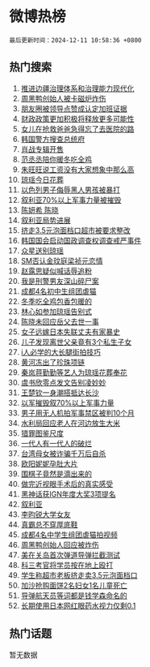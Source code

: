 # 微博热榜

`最后更新时间：2024-12-11 10:58:36 +0800`

## 热门搜索

1. [推进边疆治理体系和治理能力现代化](https://m.weibo.cn/search?containerid=100103type%3D1%26t%3D10%26q%3D%23%E6%8E%A8%E8%BF%9B%E8%BE%B9%E7%96%86%E6%B2%BB%E7%90%86%E4%BD%93%E7%B3%BB%E5%92%8C%E6%B2%BB%E7%90%86%E8%83%BD%E5%8A%9B%E7%8E%B0%E4%BB%A3%E5%8C%96%23&stream_entry_id=51&isnewpage=1&extparam=seat%3D1%26cate%3D10103%26pos%3D0%26filter_type%3Drealtimehot%26stream_entry_id%3D51%26c_type%3D51%26q%3D%2523%25E6%258E%25A8%25E8%25BF%259B%25E8%25BE%25B9%25E7%2596%2586%25E6%25B2%25BB%25E7%2590%2586%25E4%25BD%2593%25E7%25B3%25BB%25E5%2592%258C%25E6%25B2%25BB%25E7%2590%2586%25E8%2583%25BD%25E5%258A%259B%25E7%258E%25B0%25E4%25BB%25A3%25E5%258C%2596%2523%26dgr%3D0%26display_time%3D1733885914%26pre_seqid%3D17338859145340314069344)
1. [周黑鸭创始人被卡磁炉炸伤](https://m.weibo.cn/search?containerid=100103type%3D1%26t%3D10%26q%3D%23%E5%91%A8%E9%BB%91%E9%B8%AD%E5%88%9B%E5%A7%8B%E4%BA%BA%E8%A2%AB%E5%8D%A1%E7%A3%81%E7%82%89%E7%82%B8%E4%BC%A4%23&stream_entry_id=31&isnewpage=1&extparam=seat%3D1%26flag%3D1%26filter_type%3Drealtimehot%26realpos%3D1%26pos%3D0%26cate%3D5001%26lcate%3D5001%26c_type%3D31%26stream_entry_id%3D31%26band_rank%3D1%26q%3D%2523%25E5%2591%25A8%25E9%25BB%2591%25E9%25B8%25AD%25E5%2588%259B%25E5%25A7%258B%25E4%25BA%25BA%25E8%25A2%25AB%25E5%258D%25A1%25E7%25A3%2581%25E7%2582%2589%25E7%2582%25B8%25E4%25BC%25A4%2523%26dgr%3D0%26display_time%3D1733885914%26pre_seqid%3D17338859145340314069344)
1. [朋友圈被领导点赞成认定加班证据](https://m.weibo.cn/search?containerid=100103type%3D1%26t%3D10%26q%3D%23%E6%9C%8B%E5%8F%8B%E5%9C%88%E8%A2%AB%E9%A2%86%E5%AF%BC%E7%82%B9%E8%B5%9E%E6%88%90%E8%AE%A4%E5%AE%9A%E5%8A%A0%E7%8F%AD%E8%AF%81%E6%8D%AE%23&stream_entry_id=31&isnewpage=1&extparam=seat%3D1%26flag%3D2%26filter_type%3Drealtimehot%26realpos%3D2%26pos%3D1%26cate%3D5001%26lcate%3D5001%26c_type%3D31%26stream_entry_id%3D31%26band_rank%3D2%26q%3D%2523%25E6%259C%258B%25E5%258F%258B%25E5%259C%2588%25E8%25A2%25AB%25E9%25A2%2586%25E5%25AF%25BC%25E7%2582%25B9%25E8%25B5%259E%25E6%2588%2590%25E8%25AE%25A4%25E5%25AE%259A%25E5%258A%25A0%25E7%258F%25AD%25E8%25AF%2581%25E6%258D%25AE%2523%26dgr%3D0%26display_time%3D1733885914%26pre_seqid%3D17338859145340314069344)
1. [财政政策更加积极将释放更多可能性](https://m.weibo.cn/search?containerid=100103type%3D1%26t%3D10%26q%3D%23%E8%B4%A2%E6%94%BF%E6%94%BF%E7%AD%96%E6%9B%B4%E5%8A%A0%E7%A7%AF%E6%9E%81%E5%B0%86%E9%87%8A%E6%94%BE%E6%9B%B4%E5%A4%9A%E5%8F%AF%E8%83%BD%E6%80%A7%23&stream_entry_id=31&isnewpage=1&extparam=seat%3D1%26flag%3D0%26filter_type%3Drealtimehot%26realpos%3D3%26pos%3D2%26cate%3D5001%26lcate%3D5001%26c_type%3D31%26stream_entry_id%3D31%26band_rank%3D3%26q%3D%2523%25E8%25B4%25A2%25E6%2594%25BF%25E6%2594%25BF%25E7%25AD%2596%25E6%259B%25B4%25E5%258A%25A0%25E7%25A7%25AF%25E6%259E%2581%25E5%25B0%2586%25E9%2587%258A%25E6%2594%25BE%25E6%259B%25B4%25E5%25A4%259A%25E5%258F%25AF%25E8%2583%25BD%25E6%2580%25A7%2523%26dgr%3D0%26display_time%3D1733885914%26pre_seqid%3D17338859145340314069344)
1. [女儿在抢救爸爸急得忘了去医院的路](https://m.weibo.cn/search?containerid=100103type%3D1%26t%3D10%26q%3D%23%E5%A5%B3%E5%84%BF%E5%9C%A8%E6%8A%A2%E6%95%91%E7%88%B8%E7%88%B8%E6%80%A5%E5%BE%97%E5%BF%98%E4%BA%86%E5%8E%BB%E5%8C%BB%E9%99%A2%E7%9A%84%E8%B7%AF%23&stream_entry_id=31&isnewpage=1&extparam=seat%3D1%26flag%3D1%26filter_type%3Drealtimehot%26realpos%3D4%26pos%3D3%26cate%3D5001%26lcate%3D5001%26c_type%3D31%26stream_entry_id%3D31%26band_rank%3D4%26q%3D%2523%25E5%25A5%25B3%25E5%2584%25BF%25E5%259C%25A8%25E6%258A%25A2%25E6%2595%2591%25E7%2588%25B8%25E7%2588%25B8%25E6%2580%25A5%25E5%25BE%2597%25E5%25BF%2598%25E4%25BA%2586%25E5%258E%25BB%25E5%258C%25BB%25E9%2599%25A2%25E7%259A%2584%25E8%25B7%25AF%2523%26dgr%3D0%26display_time%3D1733885914%26pre_seqid%3D17338859145340314069344)
1. [韩国警方搜查总统府](https://m.weibo.cn/search?containerid=100103type%3D1%26t%3D10%26q%3D%23%E9%9F%A9%E5%9B%BD%E8%AD%A6%E6%96%B9%E6%90%9C%E6%9F%A5%E6%80%BB%E7%BB%9F%E5%BA%9C%23&stream_entry_id=31&isnewpage=1&extparam=seat%3D1%26flag%3D1%26filter_type%3Drealtimehot%26realpos%3D5%26pos%3D4%26cate%3D5001%26lcate%3D5001%26c_type%3D31%26stream_entry_id%3D31%26band_rank%3D5%26q%3D%2523%25E9%259F%25A9%25E5%259B%25BD%25E8%25AD%25A6%25E6%2596%25B9%25E6%2590%259C%25E6%259F%25A5%25E6%2580%25BB%25E7%25BB%259F%25E5%25BA%259C%2523%26dgr%3D0%26display_time%3D1733885914%26pre_seqid%3D17338859145340314069344)
1. [肖战专辑开售](https://m.weibo.cn/search?containerid=100103type%3D1%26t%3D10%26q%3D%23%E8%82%96%E6%88%98%E4%B8%93%E8%BE%91%E5%BC%80%E5%94%AE%23&stream_entry_id=31&isnewpage=1&extparam=seat%3D1%26flag%3D1%26filter_type%3Drealtimehot%26realpos%3D6%26pos%3D5%26cate%3D5001%26lcate%3D5001%26c_type%3D31%26stream_entry_id%3D31%26band_rank%3D6%26q%3D%2523%25E8%2582%2596%25E6%2588%2598%25E4%25B8%2593%25E8%25BE%2591%25E5%25BC%2580%25E5%2594%25AE%2523%26dgr%3D0%26display_time%3D1733885914%26pre_seqid%3D17338859145340314069344)
1. [范丞丞陪你暖冬吃全鸡](https://m.weibo.cn/search?containerid=100103type%3D1%26t%3D10%26q%3D%23%E8%8C%83%E4%B8%9E%E4%B8%9E%E9%99%AA%E4%BD%A0%E6%9A%96%E5%86%AC%E5%90%83%E5%85%A8%E9%B8%A1%23&stream_entry_id=31&isnewpage=1&extparam=seat%3D1%26is_ad_pos%3D1%26adid%3D267783%26filter_type%3Drealtimehot%26c_type%3D31%26pos%3D6%26cate%3D5001%26lcate%3D5001%26topic_ad%3D1%26stream_entry_id%3D31%26band_rank%3D7%26q%3D%2523%25E8%258C%2583%25E4%25B8%259E%25E4%25B8%259E%25E9%2599%25AA%25E4%25BD%25A0%25E6%259A%2596%25E5%2586%25AC%25E5%2590%2583%25E5%2585%25A8%25E9%25B8%25A1%2523%26dgr%3D0%26display_time%3D1733885914%26pre_seqid%3D17338859145340314069344)
1. [朱旺旺说工资没有大家想象中那么高](https://m.weibo.cn/search?containerid=100103type%3D1%26t%3D10%26q%3D%23%E6%9C%B1%E6%97%BA%E6%97%BA%E8%AF%B4%E5%B7%A5%E8%B5%84%E6%B2%A1%E6%9C%89%E5%A4%A7%E5%AE%B6%E6%83%B3%E8%B1%A1%E4%B8%AD%E9%82%A3%E4%B9%88%E9%AB%98%23&stream_entry_id=31&isnewpage=1&extparam=seat%3D1%26flag%3D2%26filter_type%3Drealtimehot%26realpos%3D7%26pos%3D7%26cate%3D5001%26lcate%3D5001%26c_type%3D31%26stream_entry_id%3D31%26band_rank%3D7%26q%3D%2523%25E6%259C%25B1%25E6%2597%25BA%25E6%2597%25BA%25E8%25AF%25B4%25E5%25B7%25A5%25E8%25B5%2584%25E6%25B2%25A1%25E6%259C%2589%25E5%25A4%25A7%25E5%25AE%25B6%25E6%2583%25B3%25E8%25B1%25A1%25E4%25B8%25AD%25E9%2582%25A3%25E4%25B9%2588%25E9%25AB%2598%2523%26dgr%3D0%26display_time%3D1733885914%26pre_seqid%3D17338859145340314069344)
1. [琼瑶今日花葬](https://m.weibo.cn/search?containerid=100103type%3D1%26t%3D10%26q%3D%23%E7%90%BC%E7%91%B6%E4%BB%8A%E6%97%A5%E8%8A%B1%E8%91%AC%23&stream_entry_id=31&isnewpage=1&extparam=seat%3D1%26flag%3D0%26filter_type%3Drealtimehot%26realpos%3D8%26pos%3D8%26cate%3D5001%26lcate%3D5001%26c_type%3D31%26stream_entry_id%3D31%26band_rank%3D8%26q%3D%2523%25E7%2590%25BC%25E7%2591%25B6%25E4%25BB%258A%25E6%2597%25A5%25E8%258A%25B1%25E8%2591%25AC%2523%26dgr%3D0%26display_time%3D1733885914%26pre_seqid%3D17338859145340314069344)
1. [以色列男子侮辱黑人男孩被暴打](https://m.weibo.cn/search?containerid=100103type%3D1%26t%3D10%26q%3D%23%E4%BB%A5%E8%89%B2%E5%88%97%E7%94%B7%E5%AD%90%E4%BE%AE%E8%BE%B1%E9%BB%91%E4%BA%BA%E7%94%B7%E5%AD%A9%E8%A2%AB%E6%9A%B4%E6%89%93%23&stream_entry_id=31&isnewpage=1&extparam=seat%3D1%26flag%3D0%26filter_type%3Drealtimehot%26realpos%3D9%26pos%3D9%26cate%3D5001%26lcate%3D5001%26c_type%3D31%26stream_entry_id%3D31%26band_rank%3D9%26q%3D%2523%25E4%25BB%25A5%25E8%2589%25B2%25E5%2588%2597%25E7%2594%25B7%25E5%25AD%2590%25E4%25BE%25AE%25E8%25BE%25B1%25E9%25BB%2591%25E4%25BA%25BA%25E7%2594%25B7%25E5%25AD%25A9%25E8%25A2%25AB%25E6%259A%25B4%25E6%2589%2593%2523%26dgr%3D0%26display_time%3D1733885914%26pre_seqid%3D17338859145340314069344)
1. [叙利亚70%以上军事力量被摧毁](https://m.weibo.cn/search?containerid=100103type%3D1%26t%3D10%26q%3D%23%E5%8F%99%E5%88%A9%E4%BA%9A70%25%E4%BB%A5%E4%B8%8A%E5%86%9B%E4%BA%8B%E5%8A%9B%E9%87%8F%E8%A2%AB%E6%91%A7%E6%AF%81%23&stream_entry_id=31&isnewpage=1&extparam=seat%3D1%26flag%3D1%26filter_type%3Drealtimehot%26realpos%3D10%26pos%3D10%26cate%3D5001%26lcate%3D5001%26c_type%3D31%26stream_entry_id%3D31%26band_rank%3D10%26q%3D%2523%25E5%258F%2599%25E5%2588%25A9%25E4%25BA%259A70%2525%25E4%25BB%25A5%25E4%25B8%258A%25E5%2586%259B%25E4%25BA%258B%25E5%258A%259B%25E9%2587%258F%25E8%25A2%25AB%25E6%2591%25A7%25E6%25AF%2581%2523%26dgr%3D0%26display_time%3D1733885914%26pre_seqid%3D17338859145340314069344)
1. [陈妍希 陈晓](https://m.weibo.cn/search?containerid=100103type%3D1%26t%3D10%26q%3D%E9%99%88%E5%A6%8D%E5%B8%8C+%E9%99%88%E6%99%93&stream_entry_id=31&isnewpage=1&extparam=seat%3D1%26flag%3D2%26filter_type%3Drealtimehot%26realpos%3D11%26pos%3D11%26cate%3D5001%26lcate%3D5001%26c_type%3D31%26stream_entry_id%3D31%26band_rank%3D11%26q%3D%25E9%2599%2588%25E5%25A6%258D%25E5%25B8%258C%2520%25E9%2599%2588%25E6%2599%2593%26dgr%3D0%26display_time%3D1733885914%26pre_seqid%3D17338859145340314069344)
1. [叙利亚局势进展](https://m.weibo.cn/search?containerid=100103type%3D1%26t%3D10%26q%3D%23%E5%8F%99%E5%88%A9%E4%BA%9A%E5%B1%80%E5%8A%BF%E8%BF%9B%E5%B1%95%23&stream_entry_id=31&isnewpage=1&extparam=seat%3D1%26flag%3D0%26filter_type%3Drealtimehot%26realpos%3D12%26pos%3D12%26cate%3D5001%26lcate%3D5001%26c_type%3D31%26stream_entry_id%3D31%26band_rank%3D12%26q%3D%2523%25E5%258F%2599%25E5%2588%25A9%25E4%25BA%259A%25E5%25B1%2580%25E5%258A%25BF%25E8%25BF%259B%25E5%25B1%2595%2523%26dgr%3D0%26display_time%3D1733885914%26pre_seqid%3D17338859145340314069344)
1. [挤走3.5元泡面档口超市被要求整改](https://m.weibo.cn/search?containerid=100103type%3D1%26t%3D10%26q%3D%23%E6%8C%A4%E8%B5%B03.5%E5%85%83%E6%B3%A1%E9%9D%A2%E6%A1%A3%E5%8F%A3%E8%B6%85%E5%B8%82%E8%A2%AB%E8%A6%81%E6%B1%82%E6%95%B4%E6%94%B9%23&stream_entry_id=31&isnewpage=1&extparam=seat%3D1%26flag%3D1%26filter_type%3Drealtimehot%26realpos%3D13%26pos%3D13%26cate%3D5001%26lcate%3D5001%26c_type%3D31%26stream_entry_id%3D31%26band_rank%3D13%26q%3D%2523%25E6%258C%25A4%25E8%25B5%25B03.5%25E5%2585%2583%25E6%25B3%25A1%25E9%259D%25A2%25E6%25A1%25A3%25E5%258F%25A3%25E8%25B6%2585%25E5%25B8%2582%25E8%25A2%25AB%25E8%25A6%2581%25E6%25B1%2582%25E6%2595%25B4%25E6%2594%25B9%2523%26dgr%3D0%26display_time%3D1733885914%26pre_seqid%3D17338859145340314069344)
1. [韩国国会启动国政调查权调查戒严事件](https://m.weibo.cn/search?containerid=100103type%3D1%26t%3D10%26q%3D%23%E9%9F%A9%E5%9B%BD%E5%9B%BD%E4%BC%9A%E5%90%AF%E5%8A%A8%E5%9B%BD%E6%94%BF%E8%B0%83%E6%9F%A5%E6%9D%83%E8%B0%83%E6%9F%A5%E6%88%92%E4%B8%A5%E4%BA%8B%E4%BB%B6%23&stream_entry_id=31&isnewpage=1&extparam=seat%3D1%26flag%3D1%26filter_type%3Drealtimehot%26realpos%3D14%26pos%3D14%26cate%3D5001%26lcate%3D5001%26c_type%3D31%26stream_entry_id%3D31%26band_rank%3D14%26q%3D%2523%25E9%259F%25A9%25E5%259B%25BD%25E5%259B%25BD%25E4%25BC%259A%25E5%2590%25AF%25E5%258A%25A8%25E5%259B%25BD%25E6%2594%25BF%25E8%25B0%2583%25E6%259F%25A5%25E6%259D%2583%25E8%25B0%2583%25E6%259F%25A5%25E6%2588%2592%25E4%25B8%25A5%25E4%25BA%258B%25E4%25BB%25B6%2523%26dgr%3D0%26display_time%3D1733885914%26pre_seqid%3D17338859145340314069344)
1. [众星送别琼瑶](https://m.weibo.cn/search?containerid=100103type%3D1%26t%3D10%26q%3D%23%E4%BC%97%E6%98%9F%E9%80%81%E5%88%AB%E7%90%BC%E7%91%B6%23&stream_entry_id=31&isnewpage=1&extparam=seat%3D1%26flag%3D1%26filter_type%3Drealtimehot%26realpos%3D15%26pos%3D15%26cate%3D5001%26lcate%3D5001%26c_type%3D31%26stream_entry_id%3D31%26band_rank%3D15%26q%3D%2523%25E4%25BC%2597%25E6%2598%259F%25E9%2580%2581%25E5%2588%25AB%25E7%2590%25BC%25E7%2591%25B6%2523%26dgr%3D0%26display_time%3D1733885914%26pre_seqid%3D17338859145340314069344)
1. [SM否认金玟庭梁祯元恋情](https://m.weibo.cn/search?containerid=100103type%3D1%26t%3D10%26q%3D%23SM%E5%90%A6%E8%AE%A4%E9%87%91%E7%8E%9F%E5%BA%AD%E6%A2%81%E7%A5%AF%E5%85%83%E6%81%8B%E6%83%85%23&stream_entry_id=31&isnewpage=1&extparam=seat%3D1%26flag%3D0%26filter_type%3Drealtimehot%26realpos%3D16%26pos%3D16%26cate%3D5001%26lcate%3D5001%26c_type%3D31%26stream_entry_id%3D31%26band_rank%3D16%26q%3D%2523SM%25E5%2590%25A6%25E8%25AE%25A4%25E9%2587%2591%25E7%258E%259F%25E5%25BA%25AD%25E6%25A2%2581%25E7%25A5%25AF%25E5%2585%2583%25E6%2581%258B%25E6%2583%2585%2523%26dgr%3D0%26display_time%3D1733885914%26pre_seqid%3D17338859145340314069344)
1. [赵露思疑似喊话辱追粉](https://m.weibo.cn/search?containerid=100103type%3D1%26t%3D10%26q%3D%E8%B5%B5%E9%9C%B2%E6%80%9D%E7%96%91%E4%BC%BC%E5%96%8A%E8%AF%9D%E8%BE%B1%E8%BF%BD%E7%B2%89&stream_entry_id=31&isnewpage=1&extparam=seat%3D1%26flag%3D0%26filter_type%3Drealtimehot%26realpos%3D17%26pos%3D17%26cate%3D5001%26lcate%3D5001%26c_type%3D31%26stream_entry_id%3D31%26band_rank%3D17%26q%3D%25E8%25B5%25B5%25E9%259C%25B2%25E6%2580%259D%25E7%2596%2591%25E4%25BC%25BC%25E5%2596%258A%25E8%25AF%259D%25E8%25BE%25B1%25E8%25BF%25BD%25E7%25B2%2589%26dgr%3D0%26display_time%3D1733885914%26pre_seqid%3D17338859145340314069344)
1. [我是刑警男友深山碎尸案](https://m.weibo.cn/search?containerid=100103type%3D1%26t%3D10%26q%3D%E6%88%91%E6%98%AF%E5%88%91%E8%AD%A6%E7%94%B7%E5%8F%8B%E6%B7%B1%E5%B1%B1%E7%A2%8E%E5%B0%B8%E6%A1%88&stream_entry_id=31&isnewpage=1&extparam=seat%3D1%26flag%3D0%26filter_type%3Drealtimehot%26realpos%3D18%26pos%3D18%26cate%3D5001%26lcate%3D5001%26c_type%3D31%26stream_entry_id%3D31%26band_rank%3D18%26q%3D%25E6%2588%2591%25E6%2598%25AF%25E5%2588%2591%25E8%25AD%25A6%25E7%2594%25B7%25E5%258F%258B%25E6%25B7%25B1%25E5%25B1%25B1%25E7%25A2%258E%25E5%25B0%25B8%25E6%25A1%2588%26dgr%3D0%26display_time%3D1733885914%26pre_seqid%3D17338859145340314069344)
1. [成都4名初中生组团虐猫](https://m.weibo.cn/search?containerid=100103type%3D1%26t%3D10%26q%3D%23%E6%88%90%E9%83%BD4%E5%90%8D%E5%88%9D%E4%B8%AD%E7%94%9F%E7%BB%84%E5%9B%A2%E8%99%90%E7%8C%AB%23&stream_entry_id=31&isnewpage=1&extparam=seat%3D1%26flag%3D1%26filter_type%3Drealtimehot%26realpos%3D19%26pos%3D19%26cate%3D5001%26lcate%3D5001%26c_type%3D31%26stream_entry_id%3D31%26band_rank%3D19%26q%3D%2523%25E6%2588%2590%25E9%2583%25BD4%25E5%2590%258D%25E5%2588%259D%25E4%25B8%25AD%25E7%2594%259F%25E7%25BB%2584%25E5%259B%25A2%25E8%2599%2590%25E7%258C%25AB%2523%26dgr%3D0%26display_time%3D1733885914%26pre_seqid%3D17338859145340314069344)
1. [冬季吃全鸡包香包暖的](https://m.weibo.cn/search?containerid=100103type%3D1%26t%3D10%26q%3D%23%E5%86%AC%E5%AD%A3%E5%90%83%E5%85%A8%E9%B8%A1%E5%8C%85%E9%A6%99%E5%8C%85%E6%9A%96%E7%9A%84%23&stream_entry_id=31&isnewpage=1&extparam=seat%3D1%26flag%3D0%26adid%3D267652%26filter_type%3Drealtimehot%26realpos%3D20%26pos%3D20%26cate%3D5001%26lcate%3D5001%26c_type%3D31%26stream_entry_id%3D31%26band_rank%3D20%26q%3D%2523%25E5%2586%25AC%25E5%25AD%25A3%25E5%2590%2583%25E5%2585%25A8%25E9%25B8%25A1%25E5%258C%2585%25E9%25A6%2599%25E5%258C%2585%25E6%259A%2596%25E7%259A%2584%2523%26dgr%3D0%26display_time%3D1733885914%26pre_seqid%3D17338859145340314069344)
1. [林心如参加琼瑶告别式](https://m.weibo.cn/search?containerid=100103type%3D1%26t%3D10%26q%3D%23%E6%9E%97%E5%BF%83%E5%A6%82%E5%8F%82%E5%8A%A0%E7%90%BC%E7%91%B6%E5%91%8A%E5%88%AB%E5%BC%8F%23&stream_entry_id=31&isnewpage=1&extparam=seat%3D1%26flag%3D1%26filter_type%3Drealtimehot%26realpos%3D21%26pos%3D21%26cate%3D5001%26lcate%3D5001%26c_type%3D31%26stream_entry_id%3D31%26band_rank%3D21%26q%3D%2523%25E6%259E%2597%25E5%25BF%2583%25E5%25A6%2582%25E5%258F%2582%25E5%258A%25A0%25E7%2590%25BC%25E7%2591%25B6%25E5%2591%258A%25E5%2588%25AB%25E5%25BC%258F%2523%26dgr%3D0%26display_time%3D1733885914%26pre_seqid%3D17338859145340314069344)
1. [陈晓未回应岳父去世一事](https://m.weibo.cn/search?containerid=100103type%3D1%26t%3D10%26q%3D%23%E9%99%88%E6%99%93%E6%9C%AA%E5%9B%9E%E5%BA%94%E5%B2%B3%E7%88%B6%E5%8E%BB%E4%B8%96%E4%B8%80%E4%BA%8B%23&stream_entry_id=31&isnewpage=1&extparam=seat%3D1%26flag%3D1%26filter_type%3Drealtimehot%26realpos%3D22%26pos%3D22%26cate%3D5001%26lcate%3D5001%26c_type%3D31%26stream_entry_id%3D31%26band_rank%3D22%26q%3D%2523%25E9%2599%2588%25E6%2599%2593%25E6%259C%25AA%25E5%259B%259E%25E5%25BA%2594%25E5%25B2%25B3%25E7%2588%25B6%25E5%258E%25BB%25E4%25B8%2596%25E4%25B8%2580%25E4%25BA%258B%2523%26dgr%3D0%26display_time%3D1733885914%26pre_seqid%3D17338859145340314069344)
1. [女子远嫁日本失联丈夫有家暴史](https://m.weibo.cn/search?containerid=100103type%3D1%26t%3D10%26q%3D%23%E5%A5%B3%E5%AD%90%E8%BF%9C%E5%AB%81%E6%97%A5%E6%9C%AC%E5%A4%B1%E8%81%94%E4%B8%88%E5%A4%AB%E6%9C%89%E5%AE%B6%E6%9A%B4%E5%8F%B2%23&stream_entry_id=31&isnewpage=1&extparam=seat%3D1%26flag%3D0%26filter_type%3Drealtimehot%26realpos%3D23%26pos%3D23%26cate%3D5001%26lcate%3D5001%26c_type%3D31%26stream_entry_id%3D31%26band_rank%3D23%26q%3D%2523%25E5%25A5%25B3%25E5%25AD%2590%25E8%25BF%259C%25E5%25AB%2581%25E6%2597%25A5%25E6%259C%25AC%25E5%25A4%25B1%25E8%2581%2594%25E4%25B8%2588%25E5%25A4%25AB%25E6%259C%2589%25E5%25AE%25B6%25E6%259A%25B4%25E5%258F%25B2%2523%26dgr%3D0%26display_time%3D1733885914%26pre_seqid%3D17338859145340314069344)
1. [儿子发现离世父亲竟有3个私生子女](https://m.weibo.cn/search?containerid=100103type%3D1%26t%3D10%26q%3D%23%E5%84%BF%E5%AD%90%E5%8F%91%E7%8E%B0%E7%A6%BB%E4%B8%96%E7%88%B6%E4%BA%B2%E7%AB%9F%E6%9C%893%E4%B8%AA%E7%A7%81%E7%94%9F%E5%AD%90%E5%A5%B3%23&stream_entry_id=31&isnewpage=1&extparam=seat%3D1%26flag%3D2%26filter_type%3Drealtimehot%26realpos%3D24%26pos%3D24%26cate%3D5001%26lcate%3D5001%26c_type%3D31%26stream_entry_id%3D31%26band_rank%3D24%26q%3D%2523%25E5%2584%25BF%25E5%25AD%2590%25E5%258F%2591%25E7%258E%25B0%25E7%25A6%25BB%25E4%25B8%2596%25E7%2588%25B6%25E4%25BA%25B2%25E7%25AB%259F%25E6%259C%25893%25E4%25B8%25AA%25E7%25A7%2581%25E7%2594%259F%25E5%25AD%2590%25E5%25A5%25B3%2523%26dgr%3D0%26display_time%3D1733885914%26pre_seqid%3D17338859145340314069344)
1. [i人必学的大长腿街拍技巧](https://m.weibo.cn/search?containerid=100103type%3D1%26t%3D10%26q%3Di%E4%BA%BA%E5%BF%85%E5%AD%A6%E7%9A%84%E5%A4%A7%E9%95%BF%E8%85%BF%E8%A1%97%E6%8B%8D%E6%8A%80%E5%B7%A7&stream_entry_id=31&isnewpage=1&extparam=seat%3D1%26flag%3D1%26filter_type%3Drealtimehot%26realpos%3D25%26pos%3D25%26cate%3D5001%26lcate%3D5001%26c_type%3D31%26stream_entry_id%3D31%26band_rank%3D25%26q%3Di%25E4%25BA%25BA%25E5%25BF%2585%25E5%25AD%25A6%25E7%259A%2584%25E5%25A4%25A7%25E9%2595%25BF%25E8%2585%25BF%25E8%25A1%2597%25E6%258B%258D%25E6%258A%2580%25E5%25B7%25A7%26dgr%3D0%26display_time%3D1733885914%26pre_seqid%3D17338859145340314069344)
1. [黄河冻出了珍珠项链](https://m.weibo.cn/search?containerid=100103type%3D1%26t%3D10%26q%3D%23%E9%BB%84%E6%B2%B3%E5%86%BB%E5%87%BA%E4%BA%86%E7%8F%8D%E7%8F%A0%E9%A1%B9%E9%93%BE%23&stream_entry_id=31&isnewpage=1&extparam=seat%3D1%26flag%3D0%26filter_type%3Drealtimehot%26realpos%3D26%26pos%3D26%26cate%3D5001%26lcate%3D5001%26c_type%3D31%26stream_entry_id%3D31%26band_rank%3D26%26q%3D%2523%25E9%25BB%2584%25E6%25B2%25B3%25E5%2586%25BB%25E5%2587%25BA%25E4%25BA%2586%25E7%258F%258D%25E7%258F%25A0%25E9%25A1%25B9%25E9%2593%25BE%2523%26dgr%3D0%26display_time%3D1733885914%26pre_seqid%3D17338859145340314069344)
1. [秦岚蒋勤勤等艺人为琼瑶花葬奉花](https://m.weibo.cn/search?containerid=100103type%3D1%26t%3D10%26q%3D%23%E7%A7%A6%E5%B2%9A%E8%92%8B%E5%8B%A4%E5%8B%A4%E7%AD%89%E8%89%BA%E4%BA%BA%E4%B8%BA%E7%90%BC%E7%91%B6%E8%8A%B1%E8%91%AC%E5%A5%89%E8%8A%B1%23&stream_entry_id=31&isnewpage=1&extparam=seat%3D1%26flag%3D1%26filter_type%3Drealtimehot%26realpos%3D27%26pos%3D27%26cate%3D5001%26lcate%3D5001%26c_type%3D31%26stream_entry_id%3D31%26band_rank%3D27%26q%3D%2523%25E7%25A7%25A6%25E5%25B2%259A%25E8%2592%258B%25E5%258B%25A4%25E5%258B%25A4%25E7%25AD%2589%25E8%2589%25BA%25E4%25BA%25BA%25E4%25B8%25BA%25E7%2590%25BC%25E7%2591%25B6%25E8%258A%25B1%25E8%2591%25AC%25E5%25A5%2589%25E8%258A%25B1%2523%26dgr%3D0%26display_time%3D1733885914%26pre_seqid%3D17338859145340314069344)
1. [虞书欣零点发文告别凌妙妙](https://m.weibo.cn/search?containerid=100103type%3D1%26t%3D10%26q%3D%23%E8%99%9E%E4%B9%A6%E6%AC%A3%E9%9B%B6%E7%82%B9%E5%8F%91%E6%96%87%E5%91%8A%E5%88%AB%E5%87%8C%E5%A6%99%E5%A6%99%23&stream_entry_id=31&isnewpage=1&extparam=seat%3D1%26flag%3D0%26filter_type%3Drealtimehot%26realpos%3D28%26pos%3D28%26cate%3D5001%26lcate%3D5001%26c_type%3D31%26stream_entry_id%3D31%26band_rank%3D28%26q%3D%2523%25E8%2599%259E%25E4%25B9%25A6%25E6%25AC%25A3%25E9%259B%25B6%25E7%2582%25B9%25E5%258F%2591%25E6%2596%2587%25E5%2591%258A%25E5%2588%25AB%25E5%2587%258C%25E5%25A6%2599%25E5%25A6%2599%2523%26dgr%3D0%26display_time%3D1733885914%26pre_seqid%3D17338859145340314069344)
1. [王楚钦一身潮搭抵达长沙](https://m.weibo.cn/search?containerid=100103type%3D1%26t%3D10%26q%3D%23%E7%8E%8B%E6%A5%9A%E9%92%A6%E4%B8%80%E8%BA%AB%E6%BD%AE%E6%90%AD%E6%8A%B5%E8%BE%BE%E9%95%BF%E6%B2%99%23&stream_entry_id=31&isnewpage=1&extparam=seat%3D1%26flag%3D1%26filter_type%3Drealtimehot%26realpos%3D29%26pos%3D29%26cate%3D5001%26lcate%3D5001%26c_type%3D31%26stream_entry_id%3D31%26band_rank%3D29%26q%3D%2523%25E7%258E%258B%25E6%25A5%259A%25E9%2592%25A6%25E4%25B8%2580%25E8%25BA%25AB%25E6%25BD%25AE%25E6%2590%25AD%25E6%258A%25B5%25E8%25BE%25BE%25E9%2595%25BF%25E6%25B2%2599%2523%26dgr%3D0%26display_time%3D1733885914%26pre_seqid%3D17338859145340314069344)
1. [以军摧毁叙70%以上军事力量](https://m.weibo.cn/search?containerid=100103type%3D1%26t%3D10%26q%3D%23%E4%BB%A5%E5%86%9B%E6%91%A7%E6%AF%81%E5%8F%9970%25%E4%BB%A5%E4%B8%8A%E5%86%9B%E4%BA%8B%E5%8A%9B%E9%87%8F%23&stream_entry_id=31&isnewpage=1&extparam=seat%3D1%26flag%3D1%26filter_type%3Drealtimehot%26realpos%3D30%26pos%3D30%26cate%3D5001%26lcate%3D5001%26c_type%3D31%26stream_entry_id%3D31%26band_rank%3D30%26q%3D%2523%25E4%25BB%25A5%25E5%2586%259B%25E6%2591%25A7%25E6%25AF%2581%25E5%258F%259970%2525%25E4%25BB%25A5%25E4%25B8%258A%25E5%2586%259B%25E4%25BA%258B%25E5%258A%259B%25E9%2587%258F%2523%26dgr%3D0%26display_time%3D1733885914%26pre_seqid%3D17338859145340314069344)
1. [男子用无人机拍军事禁区被判10个月](https://m.weibo.cn/search?containerid=100103type%3D1%26t%3D10%26q%3D%23%E7%94%B7%E5%AD%90%E7%94%A8%E6%97%A0%E4%BA%BA%E6%9C%BA%E6%8B%8D%E5%86%9B%E4%BA%8B%E7%A6%81%E5%8C%BA%E8%A2%AB%E5%88%A410%E4%B8%AA%E6%9C%88%23&stream_entry_id=31&isnewpage=1&extparam=seat%3D1%26flag%3D0%26filter_type%3Drealtimehot%26realpos%3D31%26pos%3D31%26cate%3D5001%26lcate%3D5001%26c_type%3D31%26stream_entry_id%3D31%26band_rank%3D31%26q%3D%2523%25E7%2594%25B7%25E5%25AD%2590%25E7%2594%25A8%25E6%2597%25A0%25E4%25BA%25BA%25E6%259C%25BA%25E6%258B%258D%25E5%2586%259B%25E4%25BA%258B%25E7%25A6%2581%25E5%258C%25BA%25E8%25A2%25AB%25E5%2588%25A410%25E4%25B8%25AA%25E6%259C%2588%2523%26dgr%3D0%26display_time%3D1733885914%26pre_seqid%3D17338859145340314069344)
1. [水利局回应老人在河边放生大米](https://m.weibo.cn/search?containerid=100103type%3D1%26t%3D10%26q%3D%23%E6%B0%B4%E5%88%A9%E5%B1%80%E5%9B%9E%E5%BA%94%E8%80%81%E4%BA%BA%E5%9C%A8%E6%B2%B3%E8%BE%B9%E6%94%BE%E7%94%9F%E5%A4%A7%E7%B1%B3%23&stream_entry_id=31&isnewpage=1&extparam=seat%3D1%26flag%3D1%26filter_type%3Drealtimehot%26realpos%3D32%26pos%3D32%26cate%3D5001%26lcate%3D5001%26c_type%3D31%26stream_entry_id%3D31%26band_rank%3D32%26q%3D%2523%25E6%25B0%25B4%25E5%2588%25A9%25E5%25B1%2580%25E5%259B%259E%25E5%25BA%2594%25E8%2580%2581%25E4%25BA%25BA%25E5%259C%25A8%25E6%25B2%25B3%25E8%25BE%25B9%25E6%2594%25BE%25E7%2594%259F%25E5%25A4%25A7%25E7%25B1%25B3%2523%26dgr%3D0%26display_time%3D1733885914%26pre_seqid%3D17338859145340314069344)
1. [猎罪图鉴尺度](https://m.weibo.cn/search?containerid=100103type%3D1%26t%3D10%26q%3D%E7%8C%8E%E7%BD%AA%E5%9B%BE%E9%89%B4%E5%B0%BA%E5%BA%A6&stream_entry_id=31&isnewpage=1&extparam=seat%3D1%26flag%3D0%26filter_type%3Drealtimehot%26realpos%3D33%26pos%3D33%26cate%3D5001%26lcate%3D5001%26c_type%3D31%26stream_entry_id%3D31%26band_rank%3D33%26q%3D%25E7%258C%258E%25E7%25BD%25AA%25E5%259B%25BE%25E9%2589%25B4%25E5%25B0%25BA%25E5%25BA%25A6%26dgr%3D0%26display_time%3D1733885914%26pre_seqid%3D17338859145340314069344)
1. [一代人有一代人的破烂](https://m.weibo.cn/search?containerid=100103type%3D1%26t%3D10%26q%3D%E4%B8%80%E4%BB%A3%E4%BA%BA%E6%9C%89%E4%B8%80%E4%BB%A3%E4%BA%BA%E7%9A%84%E7%A0%B4%E7%83%82&stream_entry_id=31&isnewpage=1&extparam=seat%3D1%26flag%3D1%26filter_type%3Drealtimehot%26realpos%3D34%26pos%3D34%26cate%3D5001%26lcate%3D5001%26c_type%3D31%26stream_entry_id%3D31%26band_rank%3D34%26q%3D%25E4%25B8%2580%25E4%25BB%25A3%25E4%25BA%25BA%25E6%259C%2589%25E4%25B8%2580%25E4%25BB%25A3%25E4%25BA%25BA%25E7%259A%2584%25E7%25A0%25B4%25E7%2583%2582%26dgr%3D0%26display_time%3D1733885914%26pre_seqid%3D17338859145340314069344)
1. [台湾母女被诈骗千万后自杀](https://m.weibo.cn/search?containerid=100103type%3D1%26t%3D10%26q%3D%23%E5%8F%B0%E6%B9%BE%E6%AF%8D%E5%A5%B3%E8%A2%AB%E8%AF%88%E9%AA%97%E5%8D%83%E4%B8%87%E5%90%8E%E8%87%AA%E6%9D%80%23&stream_entry_id=31&isnewpage=1&extparam=seat%3D1%26flag%3D0%26filter_type%3Drealtimehot%26realpos%3D35%26pos%3D35%26cate%3D5001%26lcate%3D5001%26c_type%3D31%26stream_entry_id%3D31%26band_rank%3D35%26q%3D%2523%25E5%258F%25B0%25E6%25B9%25BE%25E6%25AF%258D%25E5%25A5%25B3%25E8%25A2%25AB%25E8%25AF%2588%25E9%25AA%2597%25E5%258D%2583%25E4%25B8%2587%25E5%2590%258E%25E8%2587%25AA%25E6%259D%2580%2523%26dgr%3D0%26display_time%3D1733885914%26pre_seqid%3D17338859145340314069344)
1. [欧阳妮妮孕肚大片](https://m.weibo.cn/search?containerid=100103type%3D1%26t%3D10%26q%3D%23%E6%AC%A7%E9%98%B3%E5%A6%AE%E5%A6%AE%E5%AD%95%E8%82%9A%E5%A4%A7%E7%89%87%23&stream_entry_id=31&isnewpage=1&extparam=seat%3D1%26flag%3D1%26filter_type%3Drealtimehot%26realpos%3D36%26pos%3D36%26cate%3D5001%26lcate%3D5001%26c_type%3D31%26stream_entry_id%3D31%26band_rank%3D36%26q%3D%2523%25E6%25AC%25A7%25E9%2598%25B3%25E5%25A6%25AE%25E5%25A6%25AE%25E5%25AD%2595%25E8%2582%259A%25E5%25A4%25A7%25E7%2589%2587%2523%26dgr%3D0%26display_time%3D1733885914%26pre_seqid%3D17338859145340314069344)
1. [围棋子竟然是滴出来的](https://m.weibo.cn/search?containerid=100103type%3D1%26t%3D10%26q%3D%23%E5%9B%B4%E6%A3%8B%E5%AD%90%E7%AB%9F%E7%84%B6%E6%98%AF%E6%BB%B4%E5%87%BA%E6%9D%A5%E7%9A%84%23&stream_entry_id=31&isnewpage=1&extparam=seat%3D1%26flag%3D1%26filter_type%3Drealtimehot%26realpos%3D37%26pos%3D37%26cate%3D5001%26lcate%3D5001%26c_type%3D31%26stream_entry_id%3D31%26band_rank%3D37%26q%3D%2523%25E5%259B%25B4%25E6%25A3%258B%25E5%25AD%2590%25E7%25AB%259F%25E7%2584%25B6%25E6%2598%25AF%25E6%25BB%25B4%25E5%2587%25BA%25E6%259D%25A5%25E7%259A%2584%2523%26dgr%3D0%26display_time%3D1733885914%26pre_seqid%3D17338859145340314069344)
1. [做完近视眼手术后的真实感受](https://m.weibo.cn/search?containerid=100103type%3D1%26t%3D10%26q%3D%23%E5%81%9A%E5%AE%8C%E8%BF%91%E8%A7%86%E7%9C%BC%E6%89%8B%E6%9C%AF%E5%90%8E%E7%9A%84%E7%9C%9F%E5%AE%9E%E6%84%9F%E5%8F%97%23&stream_entry_id=31&isnewpage=1&extparam=seat%3D1%26flag%3D0%26filter_type%3Drealtimehot%26realpos%3D38%26pos%3D38%26cate%3D5001%26lcate%3D5001%26c_type%3D31%26stream_entry_id%3D31%26band_rank%3D38%26q%3D%2523%25E5%2581%259A%25E5%25AE%258C%25E8%25BF%2591%25E8%25A7%2586%25E7%259C%25BC%25E6%2589%258B%25E6%259C%25AF%25E5%2590%258E%25E7%259A%2584%25E7%259C%259F%25E5%25AE%259E%25E6%2584%259F%25E5%258F%2597%2523%26dgr%3D0%26display_time%3D1733885914%26pre_seqid%3D17338859145340314069344)
1. [黑神话获IGN年度大奖3项提名](https://m.weibo.cn/search?containerid=100103type%3D1%26t%3D10%26q%3D%23%E9%BB%91%E7%A5%9E%E8%AF%9D%E8%8E%B7IGN%E5%B9%B4%E5%BA%A6%E5%A4%A7%E5%A5%963%E9%A1%B9%E6%8F%90%E5%90%8D%23&stream_entry_id=31&isnewpage=1&extparam=seat%3D1%26flag%3D1%26filter_type%3Drealtimehot%26realpos%3D39%26pos%3D39%26cate%3D5001%26lcate%3D5001%26c_type%3D31%26stream_entry_id%3D31%26band_rank%3D39%26q%3D%2523%25E9%25BB%2591%25E7%25A5%259E%25E8%25AF%259D%25E8%258E%25B7IGN%25E5%25B9%25B4%25E5%25BA%25A6%25E5%25A4%25A7%25E5%25A5%25963%25E9%25A1%25B9%25E6%258F%2590%25E5%2590%258D%2523%26dgr%3D0%26display_time%3D1733885914%26pre_seqid%3D17338859145340314069344)
1. [叙利亚](https://m.weibo.cn/search?containerid=100103type%3D1%26t%3D10%26q%3D%E5%8F%99%E5%88%A9%E4%BA%9A&stream_entry_id=31&isnewpage=1&extparam=seat%3D1%26flag%3D0%26filter_type%3Drealtimehot%26realpos%3D40%26pos%3D40%26cate%3D5001%26lcate%3D5001%26c_type%3D31%26stream_entry_id%3D31%26band_rank%3D40%26q%3D%25E5%258F%2599%25E5%2588%25A9%25E4%25BA%259A%26dgr%3D0%26display_time%3D1733885914%26pre_seqid%3D17338859145340314069344)
1. [李昀锐大学女友](https://m.weibo.cn/search?containerid=100103type%3D1%26t%3D10%26q%3D%23%E6%9D%8E%E6%98%80%E9%94%90%E5%A4%A7%E5%AD%A6%E5%A5%B3%E5%8F%8B%23&stream_entry_id=31&isnewpage=1&extparam=seat%3D1%26flag%3D0%26filter_type%3Drealtimehot%26realpos%3D41%26pos%3D41%26cate%3D5001%26lcate%3D5001%26c_type%3D31%26stream_entry_id%3D31%26band_rank%3D41%26q%3D%2523%25E6%259D%258E%25E6%2598%2580%25E9%2594%2590%25E5%25A4%25A7%25E5%25AD%25A6%25E5%25A5%25B3%25E5%258F%258B%2523%26dgr%3D0%26display_time%3D1733885914%26pre_seqid%3D17338859145340314069344)
1. [真霸总不穿厚底鞋](https://m.weibo.cn/search?containerid=100103type%3D1%26t%3D10%26q%3D%E7%9C%9F%E9%9C%B8%E6%80%BB%E4%B8%8D%E7%A9%BF%E5%8E%9A%E5%BA%95%E9%9E%8B&stream_entry_id=31&isnewpage=1&extparam=seat%3D1%26flag%3D0%26filter_type%3Drealtimehot%26realpos%3D42%26pos%3D42%26cate%3D5001%26lcate%3D5001%26c_type%3D31%26stream_entry_id%3D31%26band_rank%3D42%26q%3D%25E7%259C%259F%25E9%259C%25B8%25E6%2580%25BB%25E4%25B8%258D%25E7%25A9%25BF%25E5%258E%259A%25E5%25BA%2595%25E9%259E%258B%26dgr%3D0%26display_time%3D1733885914%26pre_seqid%3D17338859145340314069344)
1. [成都4名中学生组团虐猫拍视频](https://m.weibo.cn/search?containerid=100103type%3D1%26t%3D10%26q%3D%23%E6%88%90%E9%83%BD4%E5%90%8D%E4%B8%AD%E5%AD%A6%E7%94%9F%E7%BB%84%E5%9B%A2%E8%99%90%E7%8C%AB%E6%8B%8D%E8%A7%86%E9%A2%91%23&stream_entry_id=31&isnewpage=1&extparam=seat%3D1%26flag%3D1%26filter_type%3Drealtimehot%26realpos%3D43%26pos%3D43%26cate%3D5001%26lcate%3D5001%26c_type%3D31%26stream_entry_id%3D31%26band_rank%3D43%26q%3D%2523%25E6%2588%2590%25E9%2583%25BD4%25E5%2590%258D%25E4%25B8%25AD%25E5%25AD%25A6%25E7%2594%259F%25E7%25BB%2584%25E5%259B%25A2%25E8%2599%2590%25E7%258C%25AB%25E6%258B%258D%25E8%25A7%2586%25E9%25A2%2591%2523%26dgr%3D0%26display_time%3D1733885914%26pre_seqid%3D17338859145340314069344)
1. [周黑鸭创始人回应被炸伤](https://m.weibo.cn/search?containerid=100103type%3D1%26t%3D10%26q%3D%23%E5%91%A8%E9%BB%91%E9%B8%AD%E5%88%9B%E5%A7%8B%E4%BA%BA%E5%9B%9E%E5%BA%94%E8%A2%AB%E7%82%B8%E4%BC%A4%23&stream_entry_id=31&isnewpage=1&extparam=seat%3D1%26flag%3D1%26filter_type%3Drealtimehot%26realpos%3D44%26pos%3D44%26cate%3D5001%26lcate%3D5001%26c_type%3D31%26stream_entry_id%3D31%26band_rank%3D44%26q%3D%2523%25E5%2591%25A8%25E9%25BB%2591%25E9%25B8%25AD%25E5%2588%259B%25E5%25A7%258B%25E4%25BA%25BA%25E5%259B%259E%25E5%25BA%2594%25E8%25A2%25AB%25E7%2582%25B8%25E4%25BC%25A4%2523%26dgr%3D0%26display_time%3D1733885914%26pre_seqid%3D17338859145340314069344)
1. [美在关岛首次弹道导弹拦截测试](https://m.weibo.cn/search?containerid=100103type%3D1%26t%3D10%26q%3D%23%E7%BE%8E%E5%9C%A8%E5%85%B3%E5%B2%9B%E9%A6%96%E6%AC%A1%E5%BC%B9%E9%81%93%E5%AF%BC%E5%BC%B9%E6%8B%A6%E6%88%AA%E6%B5%8B%E8%AF%95%23&stream_entry_id=31&isnewpage=1&extparam=seat%3D1%26flag%3D1%26filter_type%3Drealtimehot%26realpos%3D45%26pos%3D45%26cate%3D5001%26lcate%3D5001%26c_type%3D31%26stream_entry_id%3D31%26band_rank%3D45%26q%3D%2523%25E7%25BE%258E%25E5%259C%25A8%25E5%2585%25B3%25E5%25B2%259B%25E9%25A6%2596%25E6%25AC%25A1%25E5%25BC%25B9%25E9%2581%2593%25E5%25AF%25BC%25E5%25BC%25B9%25E6%258B%25A6%25E6%2588%25AA%25E6%25B5%258B%25E8%25AF%2595%2523%26dgr%3D0%26display_time%3D1733885914%26pre_seqid%3D17338859145340314069344)
1. [科三考官将学员按在地上殴打](https://m.weibo.cn/search?containerid=100103type%3D1%26t%3D10%26q%3D%23%E7%A7%91%E4%B8%89%E8%80%83%E5%AE%98%E5%B0%86%E5%AD%A6%E5%91%98%E6%8C%89%E5%9C%A8%E5%9C%B0%E4%B8%8A%E6%AE%B4%E6%89%93%23&stream_entry_id=31&isnewpage=1&extparam=seat%3D1%26flag%3D0%26filter_type%3Drealtimehot%26realpos%3D46%26pos%3D46%26cate%3D5001%26lcate%3D5001%26c_type%3D31%26stream_entry_id%3D31%26band_rank%3D46%26q%3D%2523%25E7%25A7%2591%25E4%25B8%2589%25E8%2580%2583%25E5%25AE%2598%25E5%25B0%2586%25E5%25AD%25A6%25E5%2591%2598%25E6%258C%2589%25E5%259C%25A8%25E5%259C%25B0%25E4%25B8%258A%25E6%25AE%25B4%25E6%2589%2593%2523%26dgr%3D0%26display_time%3D1733885914%26pre_seqid%3D17338859145340314069344)
1. [学生称超市老板挤走卖3.5元泡面档口](https://m.weibo.cn/search?containerid=100103type%3D1%26t%3D10%26q%3D%23%E5%AD%A6%E7%94%9F%E7%A7%B0%E8%B6%85%E5%B8%82%E8%80%81%E6%9D%BF%E6%8C%A4%E8%B5%B0%E5%8D%963.5%E5%85%83%E6%B3%A1%E9%9D%A2%E6%A1%A3%E5%8F%A3%23&stream_entry_id=31&isnewpage=1&extparam=seat%3D1%26flag%3D0%26filter_type%3Drealtimehot%26realpos%3D47%26pos%3D47%26cate%3D5001%26lcate%3D5001%26c_type%3D31%26stream_entry_id%3D31%26band_rank%3D47%26q%3D%2523%25E5%25AD%25A6%25E7%2594%259F%25E7%25A7%25B0%25E8%25B6%2585%25E5%25B8%2582%25E8%2580%2581%25E6%259D%25BF%25E6%258C%25A4%25E8%25B5%25B0%25E5%258D%25963.5%25E5%2585%2583%25E6%25B3%25A1%25E9%259D%25A2%25E6%25A1%25A3%25E5%258F%25A3%2523%26dgr%3D0%26display_time%3D1733885914%26pre_seqid%3D17338859145340314069344)
1. [加沙抢购面饼2名妇女1名儿童死亡](https://m.weibo.cn/search?containerid=100103type%3D1%26t%3D10%26q%3D%23%E5%8A%A0%E6%B2%99%E6%8A%A2%E8%B4%AD%E9%9D%A2%E9%A5%BC2%E5%90%8D%E5%A6%87%E5%A5%B31%E5%90%8D%E5%84%BF%E7%AB%A5%E6%AD%BB%E4%BA%A1%23&stream_entry_id=31&isnewpage=1&extparam=seat%3D1%26flag%3D1%26filter_type%3Drealtimehot%26realpos%3D48%26pos%3D48%26cate%3D5001%26lcate%3D5001%26c_type%3D31%26stream_entry_id%3D31%26band_rank%3D48%26q%3D%2523%25E5%258A%25A0%25E6%25B2%2599%25E6%258A%25A2%25E8%25B4%25AD%25E9%259D%25A2%25E9%25A5%25BC2%25E5%2590%258D%25E5%25A6%2587%25E5%25A5%25B31%25E5%2590%258D%25E5%2584%25BF%25E7%25AB%25A5%25E6%25AD%25BB%25E4%25BA%25A1%2523%26dgr%3D0%26display_time%3D1733885914%26pre_seqid%3D17338859145340314069344)
1. [导弹航天员等词都是钱学森命名的](https://m.weibo.cn/search?containerid=100103type%3D1%26t%3D10%26q%3D%23%E5%AF%BC%E5%BC%B9%E8%88%AA%E5%A4%A9%E5%91%98%E7%AD%89%E8%AF%8D%E9%83%BD%E6%98%AF%E9%92%B1%E5%AD%A6%E6%A3%AE%E5%91%BD%E5%90%8D%E7%9A%84%23&stream_entry_id=31&isnewpage=1&extparam=seat%3D1%26flag%3D1%26filter_type%3Drealtimehot%26realpos%3D49%26pos%3D49%26cate%3D5001%26lcate%3D5001%26c_type%3D31%26stream_entry_id%3D31%26band_rank%3D49%26q%3D%2523%25E5%25AF%25BC%25E5%25BC%25B9%25E8%2588%25AA%25E5%25A4%25A9%25E5%2591%2598%25E7%25AD%2589%25E8%25AF%258D%25E9%2583%25BD%25E6%2598%25AF%25E9%2592%25B1%25E5%25AD%25A6%25E6%25A3%25AE%25E5%2591%25BD%25E5%2590%258D%25E7%259A%2584%2523%26dgr%3D0%26display_time%3D1733885914%26pre_seqid%3D17338859145340314069344)
1. [长期使用日本网红眼药水视力仅剩0.1](https://m.weibo.cn/search?containerid=100103type%3D1%26t%3D10%26q%3D%23%E9%95%BF%E6%9C%9F%E4%BD%BF%E7%94%A8%E6%97%A5%E6%9C%AC%E7%BD%91%E7%BA%A2%E7%9C%BC%E8%8D%AF%E6%B0%B4%E8%A7%86%E5%8A%9B%E4%BB%85%E5%89%A90.1%23&stream_entry_id=31&isnewpage=1&extparam=seat%3D1%26flag%3D0%26filter_type%3Drealtimehot%26realpos%3D50%26pos%3D50%26cate%3D5001%26lcate%3D5001%26c_type%3D31%26stream_entry_id%3D31%26band_rank%3D50%26q%3D%2523%25E9%2595%25BF%25E6%259C%259F%25E4%25BD%25BF%25E7%2594%25A8%25E6%2597%25A5%25E6%259C%25AC%25E7%25BD%2591%25E7%25BA%25A2%25E7%259C%25BC%25E8%258D%25AF%25E6%25B0%25B4%25E8%25A7%2586%25E5%258A%259B%25E4%25BB%2585%25E5%2589%25A90.1%2523%26dgr%3D0%26display_time%3D1733885914%26pre_seqid%3D17338859145340314069344)

## 热门话题

暂无数据

